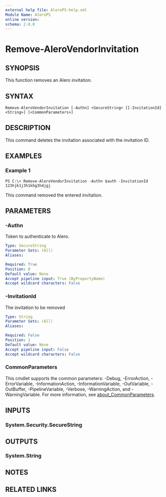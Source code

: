 ```yaml
---
external help file: AleroPS-help.xml
Module Name: AleroPS
online version:
schema: 2.0.0
---
```


# Remove-AleroVendorInvitation

## SYNOPSIS
This function removes an Alero invitation.

## SYNTAX

```
Remove-AleroVendorInvitation [-Authn] <SecureString> [[-InvitationId] <String>] [<CommonParameters>]
```

## DESCRIPTION
This command deletes the invitation associated with the invitation ID.

## EXAMPLES

### Example 1
```
PS C:\> Remove-AleroVendorInvitation -Authn $auth -InvitationId 123hjk1j3h1khg3h4jgj
```

This command removed the entered invitation.

## PARAMETERS

### -Authn
Token to authenticate to Alero.

```yaml
Type: SecureString
Parameter Sets: (All)
Aliases:

Required: True
Position: 0
Default value: None
Accept pipeline input: True (ByPropertyName)
Accept wildcard characters: False
```

### -InvitationId
The invitation to be removed

```yaml
Type: String
Parameter Sets: (All)
Aliases:

Required: False
Position: 1
Default value: None
Accept pipeline input: False
Accept wildcard characters: False
```

### CommonParameters
This cmdlet supports the common parameters: -Debug, -ErrorAction, -ErrorVariable, -InformationAction, -InformationVariable, -OutVariable, -OutBuffer, -PipelineVariable, -Verbose, -WarningAction, and -WarningVariable. For more information, see [about_CommonParameters](http://go.microsoft.com/fwlink/?LinkID=113216).

## INPUTS

### System.Security.SecureString
## OUTPUTS

### System.String
## NOTES

## RELATED LINKS
